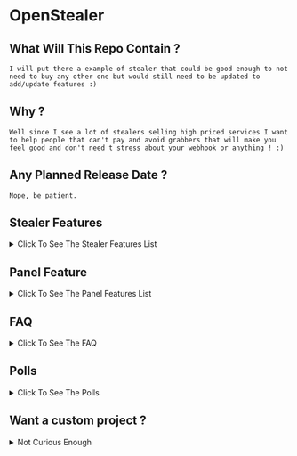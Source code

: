 # OpenStealer

## What Will This Repo Contain ?

`I will put there a example of stealer that could be good enough to not need to buy any other one but would still need to be updated to add/update features :)`

## Why ?

`Well since I see a lot of stealers selling high priced services I want to help people that can't pay and avoid grabbers that will make you feel good and don't need t stress about your webhook or anything ! :)`

## Any Planned Release Date ?

`Nope, be patient.`

## Stealer Features

<details>
    <summary>Click To See The Stealer Features List
    </summary>

- Browsers
  - Credentials
  - Cookies
  - History
  - Credit card
  - Discord Tokens
  
- Discord
  - Tokens
  - Injection tracking
    - Username & Tag Change
    - Password change
    - Email change
    - Token change
    - Credit card added
    - Account added
</details>

## Panel Feature

<details>
    <summary>Click To See The Panel Features List
    </summary>
    
  - Auth
    - [Username & Password](https://github.com/OpenStealer#polls)
    - [OTP](https://en.wikipedia.org/wiki/One-time_password) (REQUIRED :))
  - Build
    - Default Settings(set automatically data to autofill when you want to build(still can edit when building))
  - Watch logs
    - Filters
      - Accounts/Cookies on X & Y websites
      - Password used
      - Credit cards/Credentials/Cookies/Discord Tokens count
      - Victim ID
    - Download
      - Download button asking which data you want to download or download everything.
    Explore
      - Credentials/Cookies/History/Credit card/Discord tokens in a single victim card containing the data
      
  - Send to Discord webhook & Telegram
  - API To Receive Logs
    - Rate Limit
    - Webhook & Telegram info will be there to avoid deletion/report
    - Impossible to spam    
</details>

## FAQ

<details>
    <summary>Click To See The FAQ
    </summary>
    
- Why will this project take time before being released ?
  - Actually already have some things to finish
  - Not sure when I will be able to use my computer again because I'm moving
  - I want to offer something good enough to avoid paying for shitty pasted stealers but not good enough to be sold everywhere
  - I have to think on a update frequency since probably no one will contribute to it

- Will the duplicates be automatically removed ?
  - Yes.
  
- What will be the MAIN Stub language ?
  - JS if prices goes lower and C++ if prices goes higher (for other stealers). [Future potential languages for stubs](https://github.com/OpenStealer#polls)

- Will any custom obfuscator/crypter be "included" ?
  - Well it's not sure but it could be done after some update, here is a poll for [Stub Obfuscator/Crypter](https://github.com/OpenStealer#polls)

- Will it have multiple stubs(multiple languages)
  - I will think about it.
  
- Will I be able to share my panel access to my friends ?
  - No, it will be blocked to 1 user on the account, but you will be able to modify this in the code yourself.
  
- Will it use its own storage server and why ?
  - Probably I will have to think about it, because anonfiles etc.. delete your files so you could use a second server made for storage or your actual one. Tell me if it should use its own [Storage System](https://github.com/OpenStealer#polls) or a external one.

- Will it support multiple-domains ?
  - It could be done for a private version or something like this if a domain get seized/down.
 
- Can I report a bug/problem ?
  - Yes, you can [Open a Bug Report Issue](https://github.com/OpenStealer/.github/issues/new?assignees=&labels=Bug&template=bug_report.md&title=)

- Can I suggest a feature/update ?
  - Yes, you can [Open a Feature Request Issue](https://github.com/OpenStealer/.github/issues/new?assignees=&labels=Feature+Request&template=feature_request.md&title=)

- Can I ask a question ?
  - Yes, you can [Open a Question Issue](https://github.com/OpenStealer/.github/issues/new?assignees=&labels=Question&template=Question.md&title=)
  
- Will a demo version be hosted ?
  - I think it could be done, but the server would be paid with donations only and you would have to spread the stub yourself, the settings would not be editable to avoid anyone to receive the logs they would only show on the panel. If you want to donate for a demo server you can contact me on [Telegram](https://t.me/HideakiAtsuyo)
</details>

## Polls
<details>
    <summary>Click To See The Polls
    </summary>

Polls ending: `1 November at 2 PM`

- [Username & Password](https://strawpoll.com/polls/bVg860BvzyY)
- [Future potential languages for stubs](https://strawpoll.com/polls/Q0Zp4apxxZM)
- [Stub Obfuscator/Crypter](https://strawpoll.com/polls/xVg7d0AkMZr)
- [Storage System](https://strawpoll.com/polls/jVyGJAoEKZ7)
</details>

## Want a custom project ?
<details>
    <summary>Not Curious Enough
    </summary>
    
- `AutoShop` accepting chosen payment methods (without using `Sellix`, `sell.app`, `Shoppy` etc..) => Can be done as `Website(including API)` and/or `Bot`
- `Checkers` => Can be done as `Website(including API)`(can be executed client-side or server-side it depend on you) and/or `Bot` and/or `Software`
- `Stealers`/`RATs`/`Ransom` => `Panel` can be done as `Website(including API)` or `Bot` or `Software`
- `Social Network` => Can be done as `Website(including API)` + downloadable `clients`(Discord-like or different)
- Any other idea ? Don't hesitate !
     
- you can contact me on [Telegram](https://t.me/HideakiAtsuyo)
</details>
